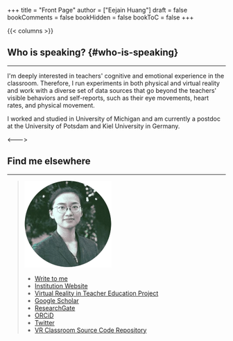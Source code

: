 +++
title = "Front Page"
author = ["Eejain Huang"]
draft = false
bookComments = false
bookHidden = false
bookToC = false
+++

<!-- {{< katex >}}\Bbb{YIZHEN}\enspace\Bbb{(EEJAIN)}\enspace\Bbb{HUANG}{{< /katex >}} -->

<!-- --- -->

{{< columns >}}

## Who is speaking? {#who-is-speaking} 

---

<div data-badge-details="right" data-badge-type="donut" data-doi="10.1016/j.compedu.2020.104100" data-hide-no-mentions="true" class="altmetric-embed"></div>

I'm deeply interested in teachers' cognitive and emotional experience in the classroom. Therefore, I run experiments in both physical and virtual reality and work with a diverse set of data sources that go beyond the teachers' visible behaviors and self-reports, such as their eye movements, heart rates, and physical movement. 

I worked and studied in University of Michigan and am currently a postdoc at the University of Potsdam and Kiel University in Germany.



<--->

## Find me elsewhere 
---
> ![](dithered-image.webp)
> - [Write to me](mailto:huang@eejain.com)
> - [Institution Website](https://www.uni-potsdam.de/en/erziehungswissenschaftliche-bildungsforschung/team/yizhen-huang)
> - [Virtual Reality in Teacher Education Project](https://www.uni-potsdam.de/en/erziehungswissenschaftliche-bildungsforschung/research/virtual-classroom)
> - [Google Scholar](https://scholar.google.com/citations?hl=en&pli=1&user=0JRtAtkAAAAJ)
> - [ResearchGate](https://www.researchgate.net/profile/Yizhen-Huang)
> - [ORCiD](https://orcid.org/0000-0002-7041-1927)
> - [Twitter](https://twitter.com/EejainH)
> - [VR Classroom Source Code Repository](https://gitup.uni-potsdam.de/mm_vr/vr-klassenzimmer)




<!-- Hi there, this is Eejain. -->

<!-- Many tags can be attached to me: a young scholar dangling between publish or perish, a half-made geek plus self-taught scribbler,  and an enthusiast with all things quaint yet profound. -->

<!-- But none of them will stick. -->

<!-- Pared to the bone, I am just a **curious** soul that wants to share bits and pieces of thoughts with you. -->

<!-- ## Where is this place? {#where-is-this-place} -->

<!-- --- -->

<!-- This a collection of short essays on subculture, media, and human mind. They are possibly opinionated but guaranteed to be honest. And on the flip side, I avoid documenting brief passing thoughts, egocentric fantasies, and plain life events. Those writings can be better approached by using social media, personal journal, and a good old diary. -->

<!-- This virtual folio starts as a serious writing practice outside academia, an earnest attempt to speak in my real voice about things that resonates with me. Things that maybe trivial and obscure, but at one point, rippled through my stream of consciousness and finds their niche. -->

<!-- So it flows.&nbsp;[^1] -->

<!-- [^1]: The symbols in the website title represent the 59th hexagram in I Ching. It's called 渙 (dispersing), depicting how wind blows water, causing dispersion and regathering in a fluid fashion. 『易經．渙卦．象曰：「風行水上，渙；先王以享于帝立廟。 -->
